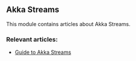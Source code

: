 ## Akka Streams

This module contains articles about Akka Streams. 

### Relevant articles:

- [Guide to Akka Streams](https://www.baeldung.com/akka-streams)
